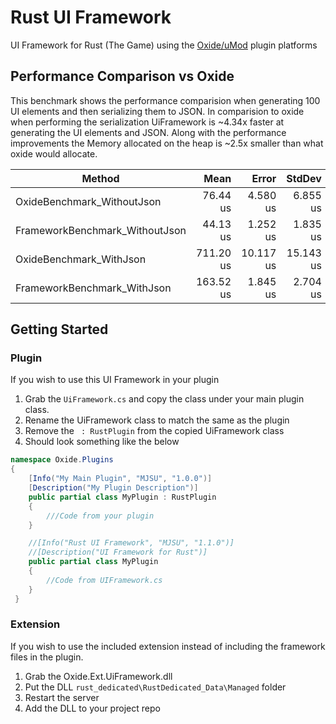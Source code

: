 # Rust UI Framework
UI Framework for Rust (The Game) using the [Oxide/uMod](https://umod.org) plugin platforms

## Performance Comparison vs Oxide

This benchmark shows the performance comparision when generating 100 UI elements and then serializing them to JSON.
In comparision to oxide when performing the serialization UiFramework is ~4.34x faster at generating the UI elements and JSON.
Along with the performance improvements the Memory allocated on the heap is ~2.5x smaller than what oxide would allocate.


| Method                         |      Mean |     Error |    StdDev | Ratio |   Gen 0 |  Gen 1 | Allocated |
|--------------------------------|----------:|----------:|----------:|------:|--------:|-------:|----------:|
| OxideBenchmark_WithoutJson     |  76.44 us |  4.580 us |  6.855 us |  0.11 |  8.0000 | 0.8000 |     33 KB |
| FrameworkBenchmark_WithoutJson |  44.13 us |  1.252 us |  1.835 us |  0.06 |  3.2000 |      - |     14 KB |
| OxideBenchmark_WithJson        | 711.20 us | 10.117 us | 15.143 us |  1.00 | 32.0000 |      - |    133 KB |
| FrameworkBenchmark_WithJson    | 163.52 us |  1.845 us |  2.704 us |  0.23 | 12.8000 |      - |     53 KB |


## Getting Started

### Plugin
If you wish to use this UI Framework in your plugin  
1. Grab the `UiFramework.cs` and copy the class under your main plugin class.
2. Rename the UiFramework class to match the same as the plugin
3. Remove the ` : RustPlugin` from the copied UiFramework class
4. Should look something like the below

```c#
namespace Oxide.Plugins
{
    [Info("My Main Plugin", "MJSU", "1.0.0")]
    [Description("My Plugin Description")]
    public partial class MyPlugin : RustPlugin
    {
        ///Code from your plugin
    }

    //[Info("Rust UI Framework", "MJSU", "1.1.0")]
    //[Description("UI Framework for Rust")]
    public partial class MyPlugin
    {
        //Code from UIFramework.cs
    }
 }
```

### Extension
If you wish to use the included extension instead of including the framework files in the plugin.
1. Grab the Oxide.Ext.UiFramework.dll
2. Put the DLL `rust_dedicated\RustDedicated_Data\Managed` folder
3. Restart the server
4. Add the DLL to your project repo
